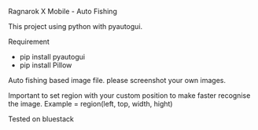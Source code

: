 Ragnarok X Mobile - Auto Fishing

This project using python with pyautogui.

Requirement
- pip install pyautogui
- pip install Pillow

Auto fishing based image file. please screenshot your own images.

Important to set region with your custom position to make faster recognise the image.
Example = region(left, top, width, hight)

Tested on bluestack
